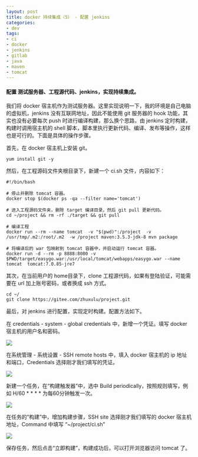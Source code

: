 ```yaml
---
layout: post
title: docker 持续集成（5） - 配置 jenkins
categories:
- dev
tags:
- ci
- docker
- jenkins
- gitlab
- java
- maven
- tomcat
---
```


#### 配置 测试服务器、工程源代码、jenkins，实现持续集成。

我们将 docker 宿主机作为测试服务器。这里实现说明一下，我的环境是自己电脑的虚拟机，jenkins 没有互联网地址，因此不能使用 git 服务器的 hook 功能，其实也没有必要每次 push 时进行编译构建，那么换个思路，由 jenkins 定时构建，构建时调用宿主机的 shell 脚本，脚本里执行更新代码、编译、发布等操作，这样也是可行的。下面是具体的操作步骤。

首先，在 docker 宿主机上安装 git。

    yum install git -y

然后，在工程源码文件夹根目录下，新建一个 ci.sh 文件，内容如下：

    #!/bin/bash

    # 停止并删除 tomcat 容器。
    docker stop $(docker ps -qa --filter name='tomcat')

    # 进入工程源码文件夹，删除 target 编译目录，然后 git pull 更新代码。
    cd ~/project && rm -rf ./target && git pull

    # 编译工程
    docker run --rm --name tomcat  -v "$(pwd)":/project  -v /usr/tmp/.m2:/root/.m2  -w /project maven:3.5.3-jdk-8 mvn package

    # 将编译后的 war 包映射到 tomcat 容器中，并启动运行 tomcat 容器。
    docker run -d --rm -p 8888:8080 -v $PWD/target/easygo.war:/usr/local/tomcat/webapps/easygo.war --name tomcat  tomcat:7.0.85-jre7

其次，在当前用户的 home目录下，clone 工程源代码，如果有登陆验证，可能需要在 url 加上账号密码，或者换成 ssh 方式。

    cd ~/
    git clone https://gitee.com/zhuxulu/project.git

最后，对 jenkins 进行配置，实现定时构建。配置方法如下。

在 credentials - system - global credentials 中，新增一个凭证。填写 docker 宿主机的用户名和密码。

![](http://zhuxulu.github.com/assets/post-images/jenkins-credentials.png)

在系统管理 - 系统设置 - SSH remote hosts 中，填入 docker 宿主机的 ip 地址和端口，Credentials 选择刚才我们填写的凭证。

![](http://zhuxulu.github.com/assets/post-images/jenkins-ssh-remote-hosts.png)

新建一个任务，在“构建触发器”中，选中 Build periodically，按照规则填写，例如 H/60 * * * * 为每60分钟触发一次。

![](http://zhuxulu.github.com/assets/post-images/jenkins-task-bulid-periodically.png)

在任务的“构建”中，增加构建步骤，SSH site 选择刚才我们填写的 docker 宿主机地址，Command 中填写 “~/project/ci.sh”

![](http://zhuxulu.github.com/assets/post-images/jenkins-task-build-step.png)

保存任务，然后点击“立即构建”，构建成功后，可以打开浏览器访问 tomcat 了。


